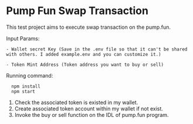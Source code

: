 # Pump Fun Swap Transaction
This test project aims to execute swap transaction on the pump.fun. <br/>

Input Params:
```
- Wallet secret Key (Save in the .env file so that it can't be shared with others. I added example.env and you can customize it.)

- Token Mint Address (Token address you want to buy or sell)
```

Running command:
```
  npm install
  npm start
```

1. Check the associated token is existed in my wallet.
2. Create associated token account within my wallet if not exist.
3. Invoke the buy or sell function on the IDL of pump.fun program.
